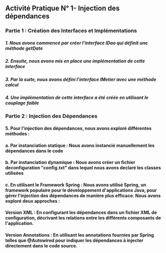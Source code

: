 ## Activité Pratique N° 1- Injection des dépendances
### Partie 1 : Création des Interfaces et Implémentations
##### 1. Nous avons commencé par créer l'interface IDao qui définit une méthode getDate
##### 2. Ensuite, nous avons mis en place une implémentation de cette interface
##### 3. Par la suite, nous avons défini l'interface IMetier avec une méthode calcul
##### 4. Une implémentation de cette interface a été créée en utilisant le couplage faible

### Partie 2 : Injection des Dépendances
#### 5. Pour l'injection des dépendances, nous avons exploré différentes méthodes :
#### a. Par instanciation statique : Nous avons instancié manuellement les dépendances dans le code
#### b. Par instanciation dynamique : Nous avons créer un fichier deconfiguration "config.txt" dans lequel nous avons declaré les classes utilisées
#### c. En utilisant le Framework Spring : Nous avons utilisé Spring, un framework populaire pour le développement d'applications Java, pour gérer l'injection des dépendances de manière plus efficace. Nous avons exploré deux approches :

#### Version XML : En configurant les dépendances dans un fichier XML de configuration, décrivant les relations entre les différents composants de l'application.
#### Version Annotations : En utilisant les annotations fournies par Spring telles que @Autowired pour indiquer les dépendances à injecter directement dans le code source.

